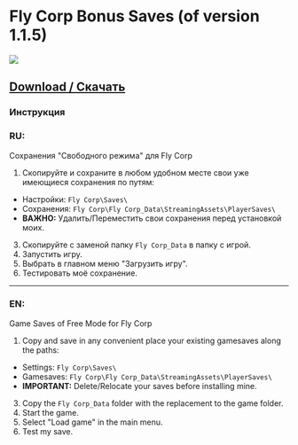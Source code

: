 # Fly Corp Bonus Saves (of version 1.1.5)
![](https://i116.fastpic.org/big/2021/1224/22/93daa3b8548202992c9e5139a3f56722.jpeg)
## [Download / Скачать](https://github.com/N3M1X10/Fly-Corp-Bonus-Saves/releases)

### Инструкция


### RU:

Сохранения "Свободного режима" для Fly Corp

1. Скопируйте и сохраните в любом удобном месте свои уже имеющиеся сохранения по путям:
- Настройки: `Fly Corp\Saves\`
- Cохранения: `Fly Corp\Fly Corp_Data\StreamingAssets\PlayerSaves\`
- **ВАЖНО:** Удалить/Переместить свои сохранения перед установкой моих. 
3. Скопируйте с заменой папку `Fly Corp_Data` в папку с игрой. 
4. Запустить игру. 
5. Выбрать в главном меню "Загрузить игру". 
6. Тестировать моё сохранение.

---
### EN:

Game Saves of Free Mode for Fly Corp

1. Copy and save in any convenient place your existing gamesaves along the paths:
- Settings: `Fly Corp\Saves\`
- Gamesaves: `Fly Corp\Fly Corp_Data\StreamingAssets\PlayerSaves\`
- **IMPORTANT:** Delete/Relocate your saves before installing mine. 
3. Copy the `Fly Corp_Data` folder with the replacement to the game folder. 
4. Start the game. 
5. Select "Load game" in the main menu. 
6. Test my save.
